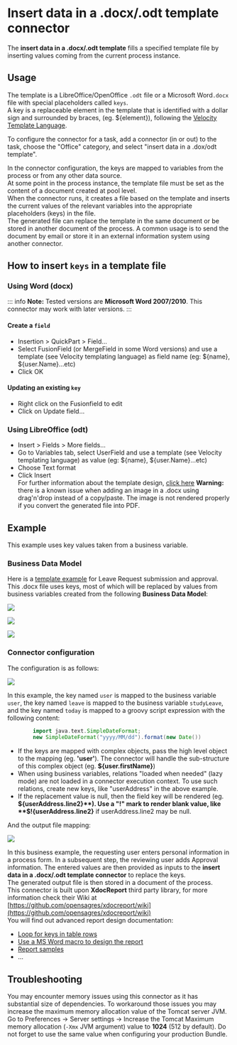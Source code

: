 # Insert data in a .docx/.odt template connector

The **insert data in a .docx/.odt template** fills a specified template file by inserting values coming from the current process instance.

## Usage

The template is a LibreOffice/OpenOffice `.odt` file or a Microsoft Word`.docx` file with special placeholders called `keys`.  
A key is a replaceable element in the template that is identified with a dollar sign and surrounded by braces, (eg. ${element}), following the [Velocity Template Language](https://velocity.apache.org/engine/releases/velocity-1.7/user-guide.html).

To configure the connector for a task, add a connector (in or out) to the task, choose the "Office" category, and select "insert data in a .dox/odt template".

In the connector configuration, the keys are mapped to variables from the process or from any other data source.  
At some point in the process instance, the template file must be set as the content of a document created at pool level.  
When the connector runs, it creates a file based on the template and inserts the current values of the relevant variables into the appropriate placeholders (keys) in the file.  
The generated file can replace the template in the same document or be stored in another document of the process. A common usage is to send the document by email or store it in an external information system using another connector.

## How to insert `keys` in a template file

### Using Word (docx)

::: info
**Note:** Tested versions are **Microsoft Word 2007/2010**. This connector may work with later versions.
:::

#### Create a `field`

* Insertion \> QuickPart \> Field...
* Select FusionField (or MergeField in some Word versions) and use a template (see Velocity templating language) as field name (eg: ${name}, ${user.Name}...etc)
* Click OK

#### Updating an existing `key`

* Right click on the Fusionfield to edit
* Click on Update field...

### Using LibreOffice (odt)

* Insert \> Fields \> More fields...
* Go to Variables tab, select UserField and use a template (see Velocity templating language) as value (eg: ${name}, ${user.Name}...etc)
* Choose Text format
* Click Insert  
For further information about the template design, [click here](https://code.google.com/p/xdocreport/wiki/DesignReport)
**Warning:** there is a known issue when adding an image in a .docx using drag'n'drop instead of a copy/paste. The image is not rendered properly if you convert the generated file into PDF.

## Example

This example uses key values taken from a business variable.

### Business Data Model

Here is a [template example](images/special_code/study-leave-template.docx) for Leave Request submission and approval.   
This .docx file uses keys, most of which will be replaced by values from business variables created from the following **Business Data Model**:

![](images/images-6_0/MyUser_Model_lazy.png)  

![](images/images-6_0/Address_Model.png)  

![](images/images-6_0/StudyLeave_Model.png)  

### Connector configuration

The configuration is as follows:  

![](images/images-6_0/document_templating_input_mappings.png)

In this example, the key named `user` is mapped to the business variable `user`, the key named `leave` is mapped to the business variable `studyLeave`, and the key named `today` is mapped to a groovy script expression with the following content:

```groovy
        import java.text.SimpleDateFormat;
        new SimpleDateFormat("yyyy/MM/dd").format(new Date())
```

* If the keys are mapped with complex objects, pass the high level object to the mapping (eg. **'user'**). The connector will handle the sub-structure of this complex object (eg. **${user.firstName}**)
* When using business variables, relations "loaded when needed" (lazy mode) are not loaded in a connector execution context. To use such relations, create new keys, like "userAddress" in the above example.
* If the replacement value is null, then the field key will be rendered (eg. **${userAddress.line2}**). Use a "!" mark to render blank value, like **$!{userAddress.line2}** if userAddress.line2 may be null.

And the output file mapping:  

![](images/images-6_0/document_templating_outputs.png)  

In this business example, the requesting user enters personal information in a process form. In a subsequent step, the reviewing user adds Approval information. The entered values are then provided as inputs to the **insert data in a .docx/.odt template connector** to replace the keys.  
The generated output file is then stored in a document of the process.  
This connector is built upon **XdocReport** third party library, for more information check their Wiki at [https://github.com/opensagres/xdocreport/wiki](https://github.com/opensagres/xdocreport/wiki)  
You will find out advanced report design documentation:

* [Loop for keys in table rows](https://github.com/opensagres/xdocreport/wiki/DocxReportingJavaMainListFieldAdvancedTable)
* [Use a MS Word macro to design the report](https://github.com/opensagres/xdocreport/wiki/DocxDesignReportMacro)
* [Report samples](https://github.com/opensagres/xdocreport.samples)
* ...

## Troubleshooting

You may encounter memory issues using this connector as it has substantial size of dependencies. To workaround those issues you may increase the maximum memory allocation value of the Tomcat server JVM. Go to Preferences -> Server settings -> Increase the Tomcat Maximum memory allocation (`-Xmx` JVM argument) value to **1024** (512 by default). Do not forget to use the same value when configuring your production Bundle.
